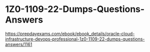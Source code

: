 # 1Z0-1109-22-Dumps-Questions-Answers
https://prepdayexams.com/ebook/ebook_details/oracle-cloud-infrastructure-devops-professional-1z0-1109-22-dumps-questions-answers/1161

